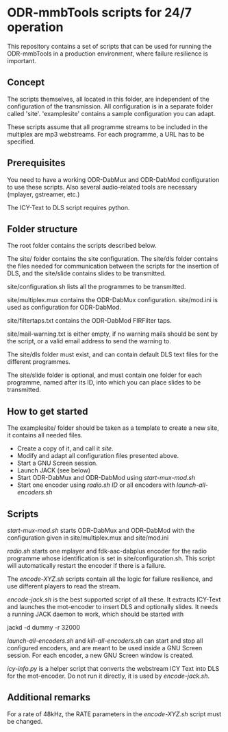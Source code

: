 ODR-mmbTools scripts for 24/7 operation
=======================================

This repository contains a set of scripts that can be used for
running the ODR-mmbTools in a production environment, where
failure resilience is important.

Concept
-------

The scripts themselves, all located in this folder, are independent
of the configuration of the transmission. All configuration is
in a separate folder called 'site'. 'examplesite' contains a sample
configuration you can adapt.

These scripts assume that all programme streams to be included in
the multiplex are mp3 webstreams. For each programme, a URL has to
be specified.

Prerequisites
-------------
You need to have a working ODR-DabMux and ODR-DabMod configuration to
use these scripts. Also several audio-related tools are necessary
(mplayer, gstreamer, etc.)

The ICY-Text to DLS script requires python.

Folder structure
----------------

The root folder contains the scripts described below.

The site/ folder contains the site configuration.
The site/dls folder contains the files needed for communication between
the scripts for the insertion of DLS, and the site/slide contains slides
to be transmitted.

site/configuration.sh lists all the programmes to be transmitted.

site/multiplex.mux contains the ODR-DabMux configuration. site/mod.ini is used
as configuration for ODR-DabMod.

site/filtertaps.txt contains the ODR-DabMod FIRFilter taps.

site/mail-warning.txt is either empty, if no warning mails should be sent by the
script, or a valid email address to send the warning to.

The site/dls folder must exist, and can contain default DLS text files for the
different programmes.

The site/slide folder is optional, and must contain one folder for each programme,
named after its ID, into which you can place slides to be transmitted.

How to get started
------------------

The examplesite/ folder should be taken as a template to create a new site, it
contains all needed files.

 * Create a copy of it, and call it *site*.
 * Modify and adapt all configuration files presented above.
 * Start a GNU Screen session.
 * Launch JACK (see below)
 * Start ODR-DabMux and ODR-DabMod using *start-mux-mod.sh*
 * Start one encoder using *radio.sh ID* or all encoders with
   *launch-all-encoders.sh*

Scripts
-------

*start-mux-mod.sh* starts ODR-DabMux and ODR-DabMod with the configuration
given in site/multiplex.mux and site/mod.ini

*radio.sh* starts one mplayer and fdk-aac-dabplus encoder for the radio
programme whose identification is set in site/configuration.sh. This script
will automatically restart the encoder if there is a failure.

The *encode-XYZ.sh* scripts contain all the logic for failure resilience,
and use different players to read the stream.

*encode-jack.sh* is the best supported script of all these. It extracts
ICY-Text and launches the mot-encoder to insert DLS and optionally slides.
 It needs a running JACK daemon to work, which should be started with

   jackd -d dummy -r 32000

*launch-all-encoders.sh* and *kill-all-encoders.sh* can start and stop all
configured encoders, and are meant to be used inside a GNU Screen session. For
each encoder, a new GNU Screen window is created.

*icy-info.py* is a helper script that converts the webstream ICY Text into DLS
for the mot-encoder. Do not run it directly, it is used by *encode-jack.sh*.


Additional remarks
------------------

For a rate of 48kHz, the RATE parameters in the *encode-XYZ.sh* script must be
changed.

